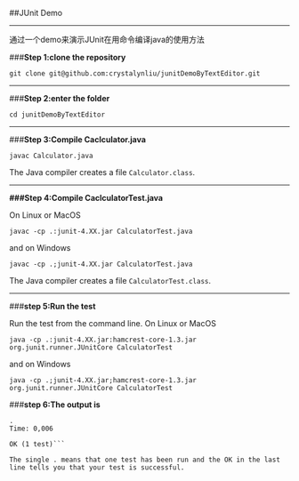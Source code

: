 ##JUnit Demo

---

通过一个demo来演示JUnit在用命令编译java的使用方法

###**Step 1:clone the repository**

`git clone git@github.com:crystalynliu/junitDemoByTextEditor.git`

---

###**Step 2:enter the folder**

`cd junitDemoByTextEditor`

---

###**Step 3:Compile Caclculator.java**

`javac Calculator.java`

The Java compiler creates a file `Calculator.class`.

---

**###Step 4:Compile CaclculatorTest.java**

On Linux or MacOS

`javac -cp .:junit-4.XX.jar CalculatorTest.java`

and on Windows

`javac -cp .;junit-4.XX.jar CalculatorTest.java`

The Java compiler creates a file `CalculatorTest.class`.

---

###**step 5:Run the test**

Run the test from the command line. On Linux or MacOS

`java -cp .:junit-4.XX.jar:hamcrest-core-1.3.jar org.junit.runner.JUnitCore CalculatorTest`

and on Windows

`java -cp .;junit-4.XX.jar;hamcrest-core-1.3.jar org.junit.runner.JUnitCore CalculatorTest`

###**step 6:The output is**

```JUnit version 4.12
.
Time: 0,006

OK (1 test)```

The single . means that one test has been run and the OK in the last line tells you that your test is successful.

